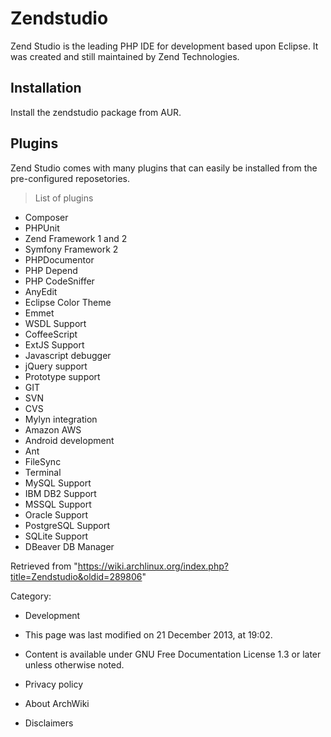 Zendstudio
==========

Zend Studio is the leading PHP IDE for development based upon Eclipse.
It was created and still maintained by Zend Technologies.

Installation
------------

Install the zendstudio package from AUR.

Plugins
-------

Zend Studio comes with many plugins that can easily be installed from
the pre-configured reposetories.

> List of plugins

-   Composer
-   PHPUnit
-   Zend Framework 1 and 2
-   Symfony Framework 2
-   PHPDocumentor
-   PHP Depend
-   PHP CodeSniffer
-   AnyEdit
-   Eclipse Color Theme
-   Emmet
-   WSDL Support
-   CoffeeScript
-   ExtJS Support
-   Javascript debugger
-   jQuery support
-   Prototype support
-   GIT
-   SVN
-   CVS
-   Mylyn integration
-   Amazon AWS
-   Android development
-   Ant
-   FileSync
-   Terminal
-   MySQL Support
-   IBM DB2 Support
-   MSSQL Support
-   Oracle Support
-   PostgreSQL Support
-   SQLite Support
-   DBeaver DB Manager

Retrieved from
"https://wiki.archlinux.org/index.php?title=Zendstudio&oldid=289806"

Category:

-   Development

-   This page was last modified on 21 December 2013, at 19:02.
-   Content is available under GNU Free Documentation License 1.3 or
    later unless otherwise noted.
-   Privacy policy
-   About ArchWiki
-   Disclaimers
